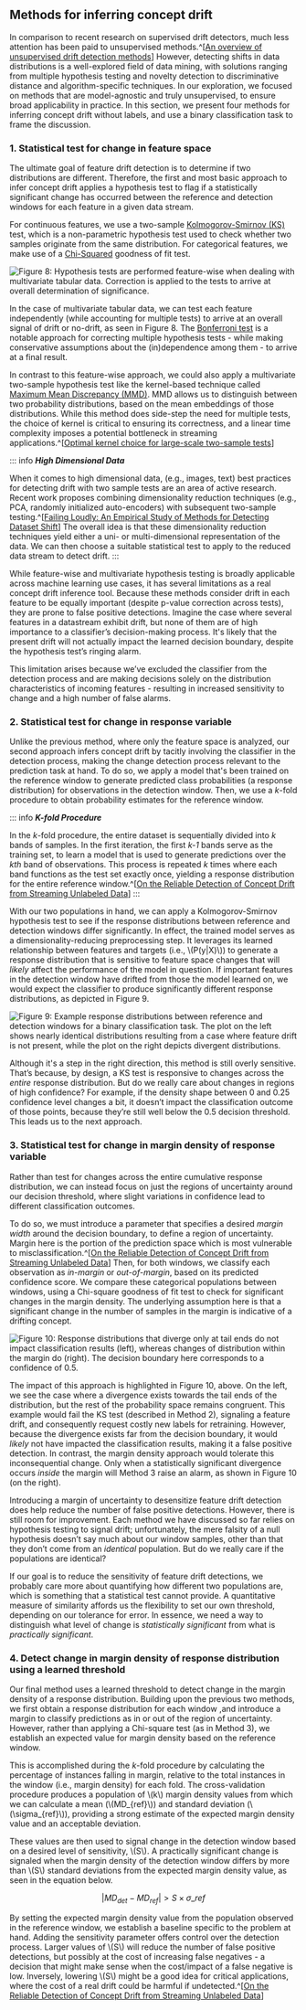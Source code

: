 ## Methods for inferring concept drift

In comparison to recent research on supervised drift detectors, much less attention has been paid to unsupervised methods.^[[An overview of unsupervised drift detection methods](https://wires.onlinelibrary.wiley.com/doi/full/10.1002/widm.1381)] However, detecting shifts in data distributions is a well-explored field of data mining, with solutions ranging from multiple hypothesis testing and novelty detection to discriminative distance and algorithm-specific techniques. In our exploration, we focused on methods that are model-agnostic and truly unsupervised, to ensure broad applicability in practice. In this section, we present four methods for inferring concept drift without labels, and use a binary classification task to frame the discussion.

### 1. Statistical test for change in feature space

The ultimate goal of feature drift detection is to determine if two distributions are different. Therefore, the first and most basic approach to infer concept drift applies a hypothesis test to flag if a statistically significant change has occurred between the reference and detection windows for each feature in a given data stream.

For continuous features, we use a two-sample [Kolmogorov-Smirnov (KS)](https://en.wikipedia.org/wiki/Kolmogorov%E2%80%93Smirnov_test) test, which is a non-parametric hypothesis test used to check whether two samples originate from the same distribution. For categorical features, we make use of a [Chi-Squared](https://en.wikipedia.org/wiki/Chi-squared_test) goodness of fit test.

![Figure 8: Hypothesis tests are performed feature-wise when dealing with multivariate tabular data. Correction is applied to the tests to arrive at overall determination of significance.](figures/FF22-10.png)

In the case of multivariate tabular data, we can test each feature independently (while accounting for multiple tests) to arrive at an overall signal of drift or no-drift, as seen in Figure 8. The [Bonferroni test](https://en.wikipedia.org/wiki/Bonferroni_correction) is a notable approach for correcting multiple hypothesis tests - while making conservative assumptions about the (in)dependence among them - to arrive at a final result.

In contrast to this feature-wise approach, we could also apply a multivariate two-sample hypothesis test like the kernel-based technique called [Maximum Mean Discrepancy (MMD)](https://www.jmlr.org/papers/volume13/gretton12a/gretton12a.pdf). MMD allows us to distinguish between two probability distributions, based on the mean embeddings of those distributions. While this method does side-step the need for multiple tests, the choice of kernel is critical to ensuring its correctness, and a linear time complexity imposes a potential bottleneck in streaming applications.^[[Optimal kernel choice for large-scale two-sample tests](http://www.stat.cmu.edu/~siva/Papers/MMD12.pdf)]

::: info
**_High Dimensional Data_**

When it comes to high dimensional data, (e.g., images, text) best practices for detecting drift with two sample tests are an area of active research. Recent work proposes combining dimensionality reduction techniques (e.g., PCA, randomly initialized auto-encoders) with subsequent two-sample testing.^[[Failing Loudly: An Empirical Study of Methods for Detecting Dataset Shift](https://arxiv.org/abs/1810.11953?utm_source=feedburner&utm_medium=feed&utm_campaign=Feed%253A+arxiv%252FQSXk+%2528ExcitingAds%2521+cs+updates+on+arXiv.org%2529)] The overall idea is that these dimensionality reduction techniques yield either a uni- or multi-dimensional representation of the data. We can then choose a suitable statistical test to apply to the reduced data stream to detect drift.
:::

While feature-wise and multivariate hypothesis testing is broadly applicable across machine learning use cases, it has several limitations as a real concept drift inference tool. Because these methods consider drift in each feature to be equally important (despite p-value correction across tests), they are prone to false positive detections. Imagine the case where several features in a datastream exhibit drift, but none of them are of high importance to a classifier’s decision-making process. It's likely that the present drift will not actually impact the learned decision boundary, despite the hypothesis test’s ringing alarm.

This limitation arises because we’ve excluded the classifier from the detection process and are making decisions solely on the distribution characteristics of incoming features - resulting in increased sensitivity to change and a high number of false alarms.

### 2. Statistical test for change in response variable

Unlike the previous method, where only the feature space is analyzed, our second approach infers concept drift by tacitly involving the classifier in the detection process, making the change detection process relevant to the prediction task at hand. To do so, we apply a model that's been trained on the reference window to generate predicted class probabilities (a response distribution) for observations in the detection window. Then, we use a _k_-fold procedure to obtain probability estimates for the reference window.

::: info
**_K-fold Procedure_**

In the _k_-fold procedure, the entire dataset is sequentially divided into _k_ bands of samples. In the first iteration, the first _k-1_ bands serve as the training set, to learn a model that is used to generate predictions over the _kth_ band of observations. This process is repeated _k_ times where each band functions as the test set exactly once, yielding a response distribution for the entire reference window.^[[On the Reliable Detection of Concept Drift from Streaming Unlabeled Data](https://arxiv.org/pdf/1704.00023.pdf)]
:::

With our two populations in hand, we can apply a Kolmogorov-Smirnov hypothesis test to see if the response distributions between reference and detection windows differ significantly. In effect, the trained model serves as a dimensionality-reducing preprocessing step. It leverages its learned relationship between features and targets (i.e., \\(P(y|X)\\)) to generate a response distribution that is sensitive to feature space changes that will _likely_ affect the performance of the model in question. If important features in the detection window have drifted from those the model learned on, we would expect the classifier to produce significantly different response distributions, as depicted in Figure 9.

![Figure 9: Example response distributions between reference and detection windows for a binary classification task. The plot on the left shows nearly identical distributions resulting from a case where feature drift is not present, while the plot on the right depicts divergent distributions.](figures/FF22-08.png)

Although it's a step in the right direction, this method is still overly sensitive. That’s because, by design, a KS test is responsive to changes across the _entire_ response distribution. But do we really care about changes in regions of high confidence? For example, if the density shape between 0 and 0.25 confidence level changes a bit, it doesn’t impact the classification outcome of those points, because they’re still well below the 0.5 decision threshold. This leads us to the next approach.

### 3. Statistical test for change in margin density of response variable

Rather than test for changes across the entire cumulative response distribution, we can instead focus on just the regions of uncertainty around our decision threshold, where slight variations in confidence lead to different classification outcomes.

To do so, we must introduce a parameter that specifies a desired _margin width_ around the decision boundary, to define a region of uncertainty. Margin here is the portion of the prediction space which is most vulnerable to misclassification.^[[On the Reliable Detection of Concept Drift from Streaming Unlabeled Data](https://arxiv.org/pdf/1704.00023.pdf)] Then, for both windows, we classify each observation as _in-margin_ or _out-of-margin_, based on its predicted confidence score. We compare these categorical populations between windows, using a Chi-square goodness of fit test to check for significant changes in the margin density. The underlying assumption here is that a significant change in the number of samples in the margin is indicative of a drifting concept.

![Figure 10: Response distributions that diverge only at tail ends do not impact classification results (left), whereas changes of distribution within the margin do (right). The decision boundary here corresponds to a confidence of 0.5.](figures/FF22-09.png)

The impact of this approach is highlighted in Figure 10, above. On the left, we see the case where a divergence exists towards the tail ends of the distribution, but the rest of the probability space remains congruent. This example would fail the KS test (described in Method 2), signaling a feature drift, and consequently request costly new labels for retraining. However, because the divergence exists far from the decision boundary, it would _likely_ not have impacted the classification results, making it a false positive detection. In contrast, the margin density approach would tolerate this inconsequential change. Only when a statistically significant divergence occurs _inside_ the margin will Method 3 raise an alarm, as shown in Figure 10 (on the right).

Introducing a margin of uncertainty to desensitize feature drift detection does help reduce the number of false positive detections. However, there is still room for improvement. Each method we have discussed so far relies on hypothesis testing to signal drift; unfortunately, the mere falsity of a null hypothesis doesn’t say much about our window samples, other than that they don’t come from an _identical_ population. But do we really care if the populations are identical?

If our goal is to reduce the sensitivity of feature drift detections, we probably care more about quantifying how different two populations are, which is something that a statistical test cannot provide. A quantitative measure of similarity affords us the flexibility to set our own threshold, depending on our tolerance for error. In essence, we need a way to distinguish what level of change is _statistically significant_ from what is _practically significant_.

### 4. Detect change in margin density of response distribution using a learned threshold

Our final method uses a learned threshold to detect change in the margin density of a response distribution. Building upon the previous two methods, we first obtain a response distribution for each window ,and introduce a margin to classify predictions as in or out of the region of uncertainty. However, rather than applying a Chi-square test (as in Method 3), we establish an expected value for margin density based on the reference window.

This is accomplished during the _k_-fold procedure by calculating the percentage of instances falling in margin, relative to the total instances in the window (i.e., margin density) for each fold. The cross-validation procedure produces a population of \\(k\\) margin density values from which we can calculate a mean (\\(MD_{ref}\\)) and standard deviation (\\(\sigma_{ref}\\)), providing a strong estimate of the expected margin density value and an acceptable deviation.

These values are then used to signal change in the detection window based on a desired level of sensitivity, \\(S\\). A practically significant change is signaled when the margin density of the detection window differs by more than \\(S\\) standard deviations from the expected margin density value, as seen in the equation below.

$$ |MD_{det} - MD_{ref}| > S \times \sigma\_{ref} $$

By setting the expected margin density value from the population observed in the reference window, we establish a baseline specific to the problem at hand. Adding the sensitivity parameter offers control over the detection process. Larger values of \\(S\\) will reduce the number of false positive detections, but possibly at the cost of increasing false negatives - a decision that might make sense when the cost/impact of a false negative is low. Inversely, lowering \\(S\\) might be a good idea for critical applications, where the cost of a real drift could be harmful if undetected.^[[On the Reliable Detection of Concept Drift from Streaming Unlabeled Data](https://arxiv.org/pdf/1704.00023.pdf)]
